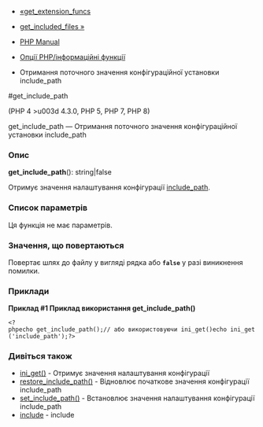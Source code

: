 - [«get_extension_funcs](function.get-extension-funcs.md)
- [get_included_files »](function.get-included-files.md)

- [PHP Manual](index.md)
- [Опції PHP/інформаційні функції](ref.info.md)
- Отримання поточного значення конфігураційної установки include_path

#get_include_path

(PHP 4 \>u003d 4.3.0, PHP 5, PHP 7, PHP 8)

get_include_path — Отримання поточного значення конфігураційної установки
include_path

### Опис

**get_include_path**(): string\|false

Отримує значення налаштування конфігурації
[include_path](ini.core.md#ini.include-path).

### Список параметрів

Ця функція не має параметрів.

### Значення, що повертаються

Повертає шлях до файлу у вигляді рядка або **`false`** у разі
виникнення помилки.

### Приклади

**Приклад #1 Приклад використання **get_include_path()****

` <?phpecho get_include_path();// або використовуючи ini_get()echo ini_get('include_path');?> `

### Дивіться також

- [ini_get()](function.ini-get.md) - Отримує значення налаштування
конфігурації
- [restore_include_path()](function.restore-include-path.md) -
Відновлює початкове значення конфігурації
include_path
- [set_include_path()](function.set-include-path.md) - Встановлює
значення налаштування конфігурації include_path
- [include](function.include.md) - include
